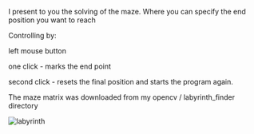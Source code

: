 I present to you the solving of the maze. Where you can specify the end position you want to reach

Controlling by:

left mouse button

one click - marks the end point

second click - resets the final position and starts the program again.

The maze matrix was downloaded from my opencv / labyrinth_finder directory

![labyrinth](https://user-images.githubusercontent.com/44371092/80143818-af978280-85ad-11ea-8e08-5970c9c28273.gif)

